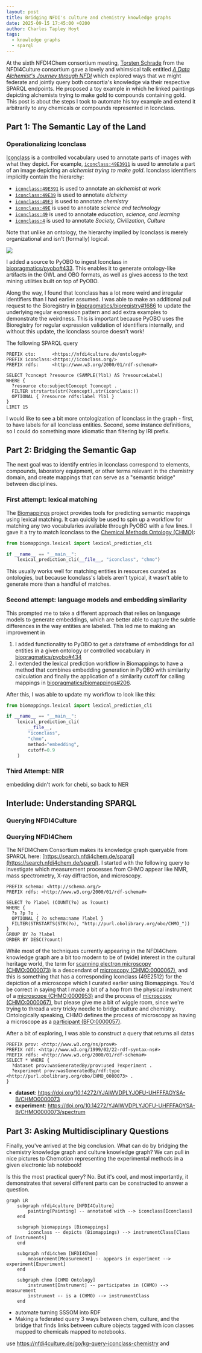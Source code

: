 ```yaml
---
layout: post
title: Bridging NFDI's culture and chemistry knowledge graphs
date: 2025-09-15 17:45:00 +0200
author: Charles Tapley Hoyt
tags:
  - knowledge graphs
  - sparql
---
```


At the sixth NFDI4Chem consortium meeting,
[Torsten Schrade](https://www.adwmainz.de/personen/mitarbeiterinnen/profil/torsten-schrade.html)
from the NFDI4Culture consortium gave a lovely and whimsical talk entitled [_A
Data Alchemist's Journey through NFDI_](https://zenodo.org/records/17127336) which explored ways that we might
federate and jointly query both consortia's knowledge via their respective
SPARQL endpoints. He proposed a toy example in which he linked paintings
depicting alchemists trying to make gold to compounds containing gold. This post
is about the steps I took to automate his toy example and extend it arbitrarily
to any chemicals or compounds represented in Iconclass.

## Part 1: The Semantic Lay of the Land

### Operationalizing Iconclass

[Iconclass](https://iconclass.org) is a controlled vocabulary used to annotate
parts of images with what they depict. For example,
[`iconclass:49E3911`](https://bioregistry.io/iconclass:49E3911) is used to
annotate a part of an image depicting an _alchemist trying to make gold_.
Iconclass identifiers implicitly contain the hierarchy:

- [`iconclass:49E391`](https://bioregistry.io/iconclass:49E391) is used to
  annotate an _alchemist at work_
- [`iconclass:49E39`](https://bioregistry.io/iconclass:49E39) is used to
  annotate _alchemy_
- [`iconclass:49E3`](https://bioregistry.io/iconclass:49E3) is used to annotate
  _chemistry_
- [`iconclass:49E`](https://bioregistry.io/iconclass:49E) is used to annotate
  _science and technology_
- [`iconclass:49`](https://bioregistry.io/iconclass:49) is used to annotate
  _education, science, and learning_
- [`iconclass:4`](https://bioregistry.io/iconclass:4) is used to annotate
  _Society, Civilization, Culture_

Note that unlike an ontology, the hierarchy implied by Iconclass is merely
organizational and isn't (formally) logical.

[![](/img/iconclass-alchemist.png)](https://bioregistry.io/iconclass:49E391)

I added a source to PyOBO to ingest Iconclass in
[biopragmatics/pyobo#433](https://github.com/biopragmatics/pyobo/pull/433). This
enables it to generate ontology-like artifacts in the OWL and OBO formats, as
well as gives access to the text mining utilities built on top of PyOBO.

Along the way, I found that Iconclass has a lot more weird and irregular
identifiers than I had earlier assumed. I was able to make an additional pull
request to the Bioregistry in
[biopragmatics/bioregistry#1686](https://github.com/biopragmatics/bioregistry/pull/1686)
to update the underlying regular expression pattern and add extra examples to
demonstrate the weirdness. This is important because PyOBO uses the Bioregistry
for regular expression validation of identifiers internally, and without this
update, the Iconclass source doesn't work!

The following SPARQL query

```sparql
PREFIX cto:      <https://nfdi4culture.de/ontology#>
PREFIX iconclass:<https://iconclass.org/>
PREFIX rdfs:     <http://www.w3.org/2000/01/rdf-schema#>

SELECT ?concept ?resource (SAMPLE(?lbl) AS ?resourceLabel)
WHERE {
  ?resource cto:subjectConcept ?concept .
  FILTER strstarts(str(?concept),str(iconclass:))
  OPTIONAL { ?resource rdfs:label ?lbl }
}
LIMIT 15
```

I would like to see a bit more ontologization of Iconclass in the graph -
first, to have labels for all Iconclass entities. Second, some instance
definitions, so I could do something more idiomatic than filtering by IRI
prefix.

## Part 2: Bridging the Semantic Gap

The next goal was to identify entries in Iconclass correspond to elements,
compounds, laboratory equipment, or other terms relevant in the chemistry
domain, and create mappings that can serve as a "semantic bridge" between
disciplines.

### First attempt: lexical matching

The [Biomappings](github.com/biopragmatics/biomappings) project provides tools
for predicting semantic mappings using lexical matching. It can quickly be used
to spin up a workflow for matching any two vocabularies available through PyOBO
with a few lines. I gave it a try to match Iconclass to the
[Chemical Methods Ontology (CHMO)](https://bioregistry.io/chmo):

```python
from biomappings.lexical import lexical_prediction_cli

if __name__ == "__main__":
    lexical_prediction_cli(__file__, "iconclass", "chmo")
```

This usually works well for matching entities in resources curated as
ontologies, but because Iconclass's labels aren't typical, it wasn't able to
generate more than a handful of matches.

### Second attempt: language models and embedding similarity

This prompted me to take a different approach that relies on language models to
generate embeddings, which are better able to capture the subtle differences in
the way entities are labeled. This led me to making an improvement in

1. I added functionality to PyOBO to get a dataframe of embeddings for _all_
   entities in a given ontology or controlled vocabulary in
   [biopragmatics/pyobo#434](https://github.com/biopragmatics/pyobo/pull/434)
2. I extended the lexical prediction workflow in Biomappings to have a method
   that combines embedding generation in PyOBO with similarity calculation and
   finally the application of a similarity cutoff for calling mappings in
   [biopragmatics/biomappings#206](https://github.com/biopragmatics/biomappings/pull/206).

After this, I was able to update my workflow to look like this:

```python
from biomappings.lexical import lexical_prediction_cli

if __name__ == "__main__":
    lexical_prediction_cli(
        __file__,
        "iconclass",
        "chmo",
        method="embedding",
        cutoff=0.9
    )
```

### Third Attempt: NER

embedding didn't work for chebi, so back to NER

## Interlude: Understanding SPARQL

### Querying NFDI4Culture


### Querying NFDI4Chem

The NFDI4Chem Consortium makes its knowledge graph queryable from SPARQL here:
[https://search.nfdi4chem.de/sparql](https://search.nfdi4chem.de/sparql). I started
with the following query to investigate which measurement processes from CHMO appear
like NMR, mass spectrometry, X-ray diffraction, and microscopy.

```sparql
PREFIX schema: <http://schema.org/>
PREFIX rdfs: <http://www.w3.org/2000/01/rdf-schema#>

SELECT ?o ?label (COUNT(?o) as ?count)
WHERE {
  ?s ?p ?o .
  OPTIONAL { ?o schema:name ?label }
  FILTER(STRSTARTS(STR(?o), "http://purl.obolibrary.org/obo/CHMO_"))
}
GROUP BY ?o ?label
ORDER BY DESC(?count)
```

While most of the
techniques currently appearing in the NFDI4Chem knowledge graph are a bit too modern to be of (wide) interest in the cultural heritage
world, the term for
[scanning electron microscopy (CHMO:0000073)](http://purl.obolibrary.org/obo/CHMO_0000073)
is a descendant of [microscopy (CHMO:0000067)](http://purl.obolibrary.org/obo/CHMO_0000067),
and this is something that has a corresponding Iconclass (49E2512) for the depiction of a microscope which I curated
earlier using
Biomappings. You'd be correct in saying that I made a bit of a hop from the physical instrument of
a [microscope (CHMO:0000953)](http://purl.obolibrary.org/obo/CHMO_0000953)
and the process of [microscopy (CHMO:0000067)](http://purl.obolibrary.org/obo/CHMO_0000067), but please give me a bit of
wiggle room, since we're trying to thread a very tricky needle to bridge culture and chemistry. Ontologically speaking,
CHMO defines the process of microscopy as having a microscope as a [participant (BFO:0000057)](http://purl.obolibrary.org/obo/BFO_0000057).

After a bit of exploring, I was able to construct a query that returns all datas

```sparql
PREFIX prov: <http://www.w3.org/ns/prov#>
PREFIX rdf: <http://www.w3.org/1999/02/22-rdf-syntax-ns#>
PREFIX rdfs: <http://www.w3.org/2000/01/rdf-schema#>
SELECT * WHERE {
  ?dataset prov:wasGeneratedBy/prov:used ?experiment .
  ?experiment prov:wasGeneratedBy/rdf:type <http://purl.obolibrary.org/obo/CHMO_0000073> .
}
```

- **dataset**: https://doi.org/10.14272/YJAIWVDPLYJOFU-UHFFFAOYSA-B/CHMO0000073
- **experiment**: https://doi.org/10.14272/YJAIWVDPLYJOFU-UHFFFAOYSA-B/CHMO0000073/spectrum

## Part 3: Asking Multidisciplinary Questions

Finally, you've arrived at the big conclusion. What can do by bridging the chemistry knowledge graph and
culture knowledge graph? We can pull in nice pictures to Chemotion representing the experimental methods in a given
electronic lab notebook!

Is this the most practical query? No. But it's cool, and most importantly, it demonstrates
that several different parts can be constructed to answer a question.

```mermaid
graph LR
    subgraph nfdi4culture [NFDI4Culture]
        painting[Painting] -- annotated with --> iconclass[Iconclass]
    end
    
    subgraph biomappings [Biomappings]
        iconclass -- depicts (Biomappings) --> instrumentClass[Class of Instruments]
    end
    
    subgraph nfdi4chem [NFDI4Chem]
        measurement[Measurement] -- appears in experiment --> experiment[Experiment]
    end
    
    subgraph chmo [CHMO Ontology]
        instrument[Instrument] -- participates in (CHMO) --> measurement
        instrument -- is a (CHMO) --> instrumentClass
    end
```


- automate turning SSSOM into RDF
- Making a federated query 3 ways between chem, culture, and the bridge that
  finds links between culture objects tagged with icon classes mapped to
  chemicals mapped to notebooks.

use https://nfdi4culture.de/go/kg-query-iconclass-chemistry and

